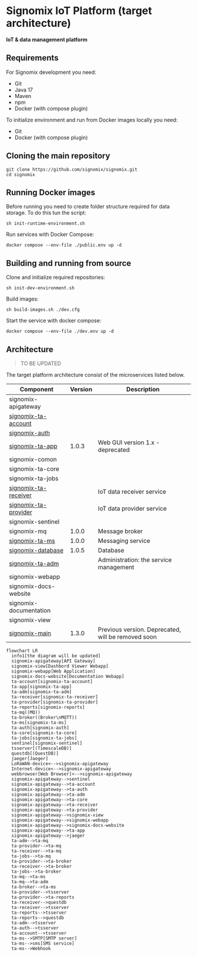 # Signomix IoT Platform (target architecture)

**IoT & data management platform**

## Requirements

For Signomix development you need:
- Git
- Java 17
- Maven
- npm
- Docker (with compose plugin)

To initialize environment and run from Docker images locally you need:
- Git
- Docker (with compose plugin)

## Cloning the main repository

```shell
git clone https://github.com/signomix/signomix.git
cd signomix
```

## Running Docker images

Before running you need to create folder structure required for data storage. To do this tun the script:

```shell
sh init-runtime-environment.sh
```
Run services with Docker Compose:

```shell
docker compose --env-file ./public.env up -d
```

## Building and running from source

Clone and initialize required repositories:

```shell
sh init-dev-environment.sh
```

Build images:

```shell
sh build-images.sh ./dev.cfg
```

Start the service with docker compose:

```shell
docker compose --env-file ./dev.env up -d
```

## Architecture

> TO BE UPDATED

The target platform architecture consist of the microservices listed below. 

|Component|Version|Description|
|---|---|---|
|signomix-apigateway|||
|[signomix-ta-account](https://github.com/signomix/signomix-ta-account)|||
|[signomix-auth](https://github.com/signomix/signomix-auth)|||
|[signomix-ta-app](https://github.com/signomix/signomix-ta-app)|1.0.3|Web GUI version 1.x - deprecated|
|signomix-comon|||
|signomix-ta-core|||
|signomix-ta-jobs|||
|[signomix-ta-receiver](https://github.com/signomix/signomix-ta-receiver)||IoT data receiver service|
|[signomix-ta-provider](https://github.com/signomix/signomix-ta-provider)||IoT data provider service|
|signomix-sentinel|||
|signomix-mq|1.0.0|Message broker|
|[signomix-ta-ms](https://github.com/signomix/signomix-ta-ms)|1.0.0|Messaging service|
|[signomix-database](https://github.com/signomix/signomix-database)|1.0.5|Database|
|[signomix-ta-adm](https://github.com/signomix/signomix-ta-adm)||Administration: the service management|
|signomix-webapp|||
|signomix-docs-website|||
|signomix-documentation|||
|signomix-view|||
|[signomix-main](https://github.com/signomix/signomix-main)|1.3.0|Previous version. Deprecated, will be removed soon|

```mermaid
flowchart LR
  info1[the diagram will be updated]
  signomix-apigateway[API Gateway]
  signomix-view[Dashbord Viewer Webapp]
  signomix-webapp[Web Application]
  signomix-docs-website[Documentation Webapp]
  ta-account[signomix-ta-account]
  ta-app[signomix-ta-app]
  ta-adm[signomix-ta-adm]
  ta-receiver[signomix-ta-receiver]
  ta-provider[signomix-ta-provider]
  ta-reports[signomix-reports]
  ta-mq((MQ))
  ta-broker((Broker\nMQTT))
  ta-ms[signomix-ta-ms]
  ta-auth[signomix-auth]
  ta-core[signomix-ta-core]
  ta-jobs[signomix-ta-jobs]
  sentinel[signomix-sentinel]
  tsserver[(TimescaleDB)]
  questdb[(QuestDB)]
  jaeger[Jaeger]
  LoRaWAN-device<-->signomix-apigateway
  Internet-device<-->signomix-apigateway
  webbrowser[Web Browser]<-->signomix-apigateway
  signomix-apigateway-->sentinel
  signomix-apigateway-->ta-account
  signomix-apigateway-->ta-auth
  signomix-apigateway-->ta-adm
  signomix-apigateway-->ta-core
  signomix-apigateway-->ta-receiver
  signomix-apigateway-->ta-provider
  signomix-apigateway-->signomix-view
  signomix-apigateway-->signomix-webapp
  signomix-apigateway-->signomix-docs-website
  signomix-apigateway-->ta-app
  signomix-apigateway-->jaeger
  ta-adm-->ta-mq
  ta-provider-->ta-mq
  ta-receiver-->ta-mq
  ta-jobs-->ta-mq
  ta-provider-->ta-broker
  ta-receiver-->ta-broker
  ta-jobs-->ta-broker
  ta-mq-->ta-ms
  ta-mq-->ta-adm
  ta-broker-->ta-ms
  ta-provider-->tsserver
  ta-provider-->ta-reports
  ta-receiver-->questdb
  ta-receiver-->tsserver
  ta-reports-->tsserver
  ta-reports-->questdb
  ta-adm-->tsserver
  ta-auth-->tsserver
  ta-account-->tsserver
  ta-ms-->SMTP[SMTP server]
  ta-ms-->sms[SMS service]
  ta-ms-->Webhook

```



